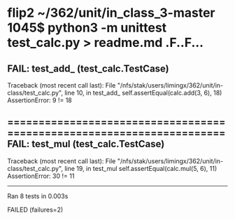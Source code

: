 flip2 ~/362/unit/in_class_3-master 1045$ python3 -m unittest test_calc.py > readme.md
.F..F...
======================================================================
FAIL: test_add_ (test_calc.TestCase)
----------------------------------------------------------------------
Traceback (most recent call last):
  File "/nfs/stak/users/limingx/362/unit/in-class/test_calc.py", line 10, in test_add_
    self.assertEqual(calc.add(3, 6), 18)
AssertionError: 9 != 18

======================================================================
FAIL: test_mul (test_calc.TestCase)
----------------------------------------------------------------------
Traceback (most recent call last):
  File "/nfs/stak/users/limingx/362/unit/in-class/test_calc.py", line 19, in test_mul
    self.assertEqual(calc.mul(5, 6), 11)
AssertionError: 30 != 11

----------------------------------------------------------------------
Ran 8 tests in 0.003s

FAILED (failures=2)

